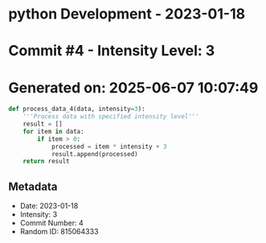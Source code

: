 ﻿# python Development - 2023-01-18
# Commit #4 - Intensity Level: 3
# Generated on: 2025-06-07 10:07:49
```python
def process_data_4(data, intensity=3):
    '''Process data with specified intensity level'''
    result = []
    for item in data:
        if item > 0:
            processed = item * intensity + 3
            result.append(processed)
    return result
```
## Metadata
- Date: 2023-01-18
- Intensity: 3
- Commit Number: 4
- Random ID: 815064333
